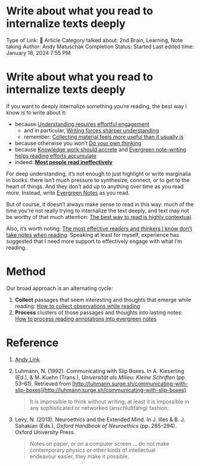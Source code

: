 # Write about what you read to internalize texts deeply

Type of Link: 📝 Article
Category talked about: 2nd Brain, Learning, Note taking
Author: Andy Matuschak
Completion Status: Started
Last edited time: January 18, 2024 7:55 PM

# **Write about what you read to internalize texts deeply**

If you want to deeply internalize something you’re reading, the best way I know is to write about it:

- because [Understanding requires effortful engagement](Understanding%20requires%20effortful%20engagement.md)
    - and in particular, [Writing forces sharper understanding](Writing%20forces%20sharper%20understanding.md)
    - remember: [Collecting material feels more useful than it usually is](https://notes.andymatuschak.org/zQm6XAB3XXrXLHzF7gahpJ2)
- because otherwise you won’t [Do your own thinking](https://notes.andymatuschak.org/zLdprTyt7Ca2z2LUGLtFMSs)
- because [Knowledge work should accrete](Knowledge%20work%20should%20accrete.md) and [Evergreen note-writing helps reading efforts accumulate](Evergreen%20note-writing%20helps%20reading%20efforts%20accumulate.md)
- indeed: [**Most people read ineffectively**](Most%20people%20read%20ineffectively.md)

For deep understanding, it’s not enough to just highlight or write marginalia in books: there isn’t much pressure to synthesize, connect, or to get to the heart of things. And they don’t add up to anything over time as you read more. Instead, write [Evergreen Notes](Evergreen%20Notes%208b05f5bf420f4caaad50f6fea2828638.md) as you read.

But of course, it doesn’t always make sense to read in this way: much of the time you’re not really trying to internalize the text deeply, and text may not be worthy of that much attention: [The best way to read is highly contextual](The%20best%20way%20to%20read%20is%20highly%20contextual.md).

Also, it’s worth noting: [The most effective readers and thinkers I know don’t take notes when reading](https://notes.andymatuschak.org/z12PGwFx275xTmGHazNgQbn). Speaking at least for myself, experience has suggested that I need more support to effectively engage with what I’m reading.

# Method

Our broad approach is an alternating cycle:

1. **Collect** passages that seem interesting and thoughts that emerge while reading: [How to collect observations while reading](https://notes.andymatuschak.org/zME6gV6mc1mQ2KDE5acyho8)
2. **Process** clusters of those passages and thoughts into lasting notes: [How to process reading annotations into evergreen notes](https://notes.andymatuschak.org/zEr7kCcH6zUUroDJBwDj2n5)

# Reference

1. [Andy Link](https://notes.andymatuschak.org/About_these_notes?stackedNotes=z5E5QawiXCMbtNtupvxeoEX&stackedNotes=zKGjQtsTKgscAoq271ZzKqw&stackedNotes=zNQV445UEcyLXVsRVgoVSfv&stackedNotes=zFuk9QqspNYHAgvzZc33ZGH&stackedNotes=zDXBGEWk7msyonQ2Ngnrf8h&stackedNotes=zB74H9CuWrosEuqve7jZyCo)
2. Luhmann, N. (1992). Communicating with Slip Boxes. In A. Kieserling (Ed.), & M. Kuehn (Trans.), *Universität als Milieu: Kleine Schriften* (pp. 53–61). Retrieved from [http://luhmann.surge.sh/communicating-with-slip-boxes](http://luhmann.surge.sh/communicating-with-slip-boxes)
    
    > It is impossible to think without writing; at least it is impossible in any sophisticated or networked (anschlußfähig) fashion.
    > 
3. Levy, N. (2013). Neuroethics and the Extended Mind. In J. Illes & B. J. Sahakian (Eds.), *Oxford Handbook of Neuroethics* (pp. 285–294). Oxford University Press.
    
    > Notes on paper, or on a computer screen … do not make contemporary physics or other kinds of intellectual endeavour easier, they make it possible.
    >